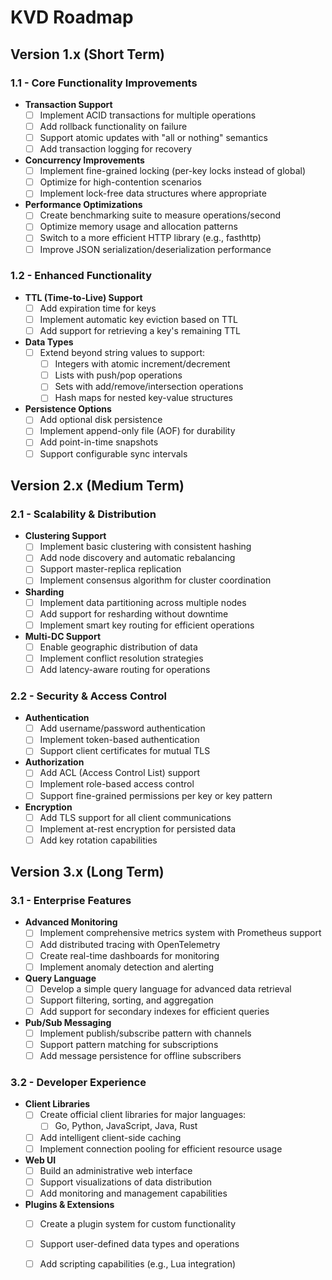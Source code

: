 # KVD Roadmap

## Version 1.x (Short Term)

### 1.1 - Core Functionality Improvements

- **Transaction Support**
  - [ ] Implement ACID transactions for multiple operations
  - [ ] Add rollback functionality on failure
  - [ ] Support atomic updates with "all or nothing" semantics
  - [ ] Add transaction logging for recovery

- **Concurrency Improvements**
  - [ ] Implement fine-grained locking (per-key locks instead of global)
  - [ ] Optimize for high-contention scenarios
  - [ ] Implement lock-free data structures where appropriate

- **Performance Optimizations**
  - [ ] Create benchmarking suite to measure operations/second
  - [ ] Optimize memory usage and allocation patterns
  - [ ] Switch to a more efficient HTTP library (e.g., fasthttp)
  - [ ] Improve JSON serialization/deserialization performance

### 1.2 - Enhanced Functionality

- **TTL (Time-to-Live) Support**
  - [ ] Add expiration time for keys
  - [ ] Implement automatic key eviction based on TTL
  - [ ] Add support for retrieving a key's remaining TTL

- **Data Types**
  - [ ] Extend beyond string values to support:
    - [ ] Integers with atomic increment/decrement
    - [ ] Lists with push/pop operations
    - [ ] Sets with add/remove/intersection operations
    - [ ] Hash maps for nested key-value structures

- **Persistence Options**
  - [ ] Add optional disk persistence
  - [ ] Implement append-only file (AOF) for durability
  - [ ] Add point-in-time snapshots
  - [ ] Support configurable sync intervals

## Version 2.x (Medium Term)

### 2.1 - Scalability & Distribution

- **Clustering Support**
  - [ ] Implement basic clustering with consistent hashing
  - [ ] Add node discovery and automatic rebalancing
  - [ ] Support master-replica replication
  - [ ] Implement consensus algorithm for cluster coordination

- **Sharding**
  - [ ] Implement data partitioning across multiple nodes
  - [ ] Add support for resharding without downtime
  - [ ] Implement smart key routing for efficient operations

- **Multi-DC Support**
  - [ ] Enable geographic distribution of data
  - [ ] Implement conflict resolution strategies
  - [ ] Add latency-aware routing for operations

### 2.2 - Security & Access Control

- **Authentication**
  - [ ] Add username/password authentication
  - [ ] Implement token-based authentication
  - [ ] Support client certificates for mutual TLS

- **Authorization**
  - [ ] Add ACL (Access Control List) support
  - [ ] Implement role-based access control
  - [ ] Support fine-grained permissions per key or key pattern

- **Encryption**
  - [ ] Add TLS support for all client communications
  - [ ] Implement at-rest encryption for persisted data
  - [ ] Add key rotation capabilities

## Version 3.x (Long Term)

### 3.1 - Enterprise Features

- **Advanced Monitoring**
  - [ ] Implement comprehensive metrics system with Prometheus support
  - [ ] Add distributed tracing with OpenTelemetry
  - [ ] Create real-time dashboards for monitoring
  - [ ] Implement anomaly detection and alerting

- **Query Language**
  - [ ] Develop a simple query language for advanced data retrieval
  - [ ] Support filtering, sorting, and aggregation
  - [ ] Add support for secondary indexes for efficient queries

- **Pub/Sub Messaging**
  - [ ] Implement publish/subscribe pattern with channels
  - [ ] Support pattern matching for subscriptions
  - [ ] Add message persistence for offline subscribers

### 3.2 - Developer Experience

- **Client Libraries**
  - [ ] Create official client libraries for major languages:
    - [ ] Go, Python, JavaScript, Java, Rust
  - [ ] Add intelligent client-side caching
  - [ ] Implement connection pooling for efficient resource usage

- **Web UI**
  - [ ] Build an administrative web interface
  - [ ] Support visualizations of data distribution
  - [ ] Add monitoring and management capabilities

- **Plugins & Extensions**
  - [ ] Create a plugin system for custom functionality
  - [ ] Support user-defined data types and operations
  - [ ] Add scripting capabilities (e.g., Lua integration)

